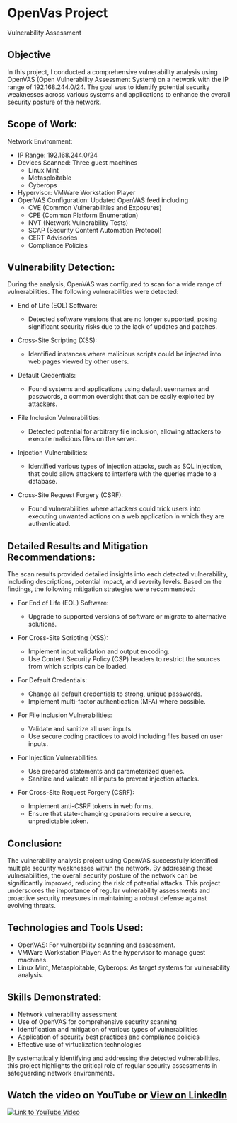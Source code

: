 # OpenVas Project
Vulnerability Assessment

## Objective
In this project, I conducted a comprehensive vulnerability analysis using OpenVAS (Open Vulnerability Assessment System) on a network with the IP range of 192.168.244.0/24. The goal was to identify potential security weaknesses across various systems and applications to enhance the overall security posture of the network.


## Scope of Work:

Network Environment:

- IP Range: 192.168.244.0/24
- Devices Scanned: Three guest machines
  - Linux Mint
  - Metasploitable
  - Cyberops
- Hypervisor: VMWare Workstation Player
- OpenVAS Configuration: Updated OpenVAS feed including
  - CVE (Common Vulnerabilities and Exposures)
  - CPE (Common Platform Enumeration)
  - NVT (Network Vulnerability Tests)
  - SCAP (Security Content Automation Protocol)
  - CERT Advisories
  - Compliance Policies

## Vulnerability Detection:

During the analysis, OpenVAS was configured to scan for a wide range of vulnerabilities. The following vulnerabilities were detected:

- End of Life (EOL) Software:
  - Detected software versions that are no longer supported, posing significant security risks due to the lack of updates and patches.

- Cross-Site Scripting (XSS):
  - Identified instances where malicious scripts could be injected into web pages viewed by other users.

- Default Credentials:
  - Found systems and applications using default usernames and passwords, a common oversight that can be easily exploited by attackers.

- File Inclusion Vulnerabilities:
  - Detected potential for arbitrary file inclusion, allowing attackers to execute malicious files on the server.

- Injection Vulnerabilities:
  - Identified various types of injection attacks, such as SQL injection, that could allow attackers to interfere with the queries made to a database.

- Cross-Site Request Forgery (CSRF):
  - Found vulnerabilities where attackers could trick users into executing unwanted actions on a web application in which they are authenticated.
 

## Detailed Results and Mitigation Recommendations:

The scan results provided detailed insights into each detected vulnerability, including descriptions, potential impact, and severity levels. Based on the findings, the following mitigation strategies were recommended:

- For End of Life (EOL) Software:
  - Upgrade to supported versions of software or migrate to alternative solutions.

- For Cross-Site Scripting (XSS):
  - Implement input validation and output encoding.
  - Use Content Security Policy (CSP) headers to restrict the sources from which scripts can be loaded.

- For Default Credentials:
  - Change all default credentials to strong, unique passwords.
  - Implement multi-factor authentication (MFA) where possible.

- For File Inclusion Vulnerabilities:
  - Validate and sanitize all user inputs.
  - Use secure coding practices to avoid including files based on user inputs.

- For Injection Vulnerabilities:
  - Use prepared statements and parameterized queries.
  - Sanitize and validate all inputs to prevent injection attacks.

- For Cross-Site Request Forgery (CSRF):
  - Implement anti-CSRF tokens in web forms.
  - Ensure that state-changing operations require a secure, unpredictable token.

## Conclusion:
The vulnerability analysis project using OpenVAS successfully identified multiple security weaknesses within the network. By addressing these vulnerabilities, the overall security posture of the network can be significantly improved, reducing the risk of potential attacks. This project underscores the importance of regular vulnerability assessments and proactive security measures in maintaining a robust defense against evolving threats.

## Technologies and Tools Used:
- OpenVAS: For vulnerability scanning and assessment.
- VMWare Workstation Player: As the hypervisor to manage guest machines.
- Linux Mint, Metasploitable, Cyberops: As target systems for vulnerability analysis.


## Skills Demonstrated:
- Network vulnerability assessment
- Use of OpenVAS for comprehensive security scanning
- Identification and mitigation of various types of vulnerabilities
- Application of security best practices and compliance policies
- Effective use of virtualization technologies

By systematically identifying and addressing the detected vulnerabilities, this project highlights the critical role of regular security assessments in safeguarding network environments.

## Watch the video on YouTube or [View on LinkedIn](https://wwhare&utm_medium=member_desktop)


[![Link to YouTube Video](https://img.youtube.com/vi/4nbhj_ql2XI/0.jpg)](https://youtu.be/4nbhj_ql2XI)



